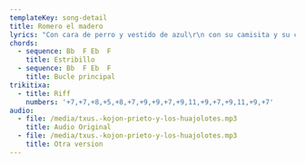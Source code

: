 ```yaml
---
templateKey: song-detail
title: Romero el madero
lyrics: "Con cara de perro y vestido de azul\r\n con su camisita y su canesú\r\n se siente orgulloso de colaborar\r\n con esta sociedad.\r\n \r\n Desde pequeño empezó a_alucinar\r\n soñaba con ser como Starky_o_Hutch\r\n los polis de peli le hacían flipar\r\n una barbaridad.\r\n \r\n (1 tiempo)\r\n \r\n Romero el madero_ha quedado en el bar\r\n con toda la pasma de la ciudad\r\n bebiendo y fumando no paran de hablar\r\n de su virilidad.\r\n \r\n Hablan de orden, justicia y ley\r\n de negros, de jonkies, de putas, de gays\r\n de cómo maltratan a la sociedad\r\n robando libertad.\r\n \r\n A Romero el madero le hace ilusión\r\n mañana le toca manifestación\r\n saca su porra y comienza a cargar\r\n y luego, riendo, lo cuenta en el bar.\r\n \r\n EQUILICUA!\r\n \r\n LA LA RA LA LA LA LA...\r\n \r\n (1 tiempo)\r\n \r\n Al tío Romero le gusta sentir\r\n su porra estrellada contra una nariz\r\n si corre la sangre se siente muy bien\r\n cumple con su deber.\r\n \r\n No le importó y nunca quiso saber\r\n por qué protestaba la mani de ayer.\r\n Su pobre cerebro no puede pensar\r\n es un profesional.\r\n \r\n Romero el madero se queda flipao\r\n cuando en una mani se queda atrapao\r\n de pronto, una dura bota militar, zas\r\n golpea su rostro con brutalidad.\r\n \r\n LA LA RA LA LA LA LA...\r\n \r\n Romero el madero\r\n Romero el madero\r\n Cerebro de acero!\r\n"
chords:
  - sequence: Bb  F Eb  F
    title: Estribillo
  - sequence: Bb  F Eb  F
    title: Bucle principal
trikitixa: 
  - title: Riff
    numbers: '+7,+7,+8,+5,+8,+7,+9,+9,+7,+9,11,+9,+7,+9,11,+9,+7'
audio:
  - file: /media/txus.-kojon-prieto-y-los-huajolotes.mp3
    title: Audio Original
  - file: /media/txus.-kojon-prieto-y-los-huajolotes.mp3
    title: Otra version
---
```


